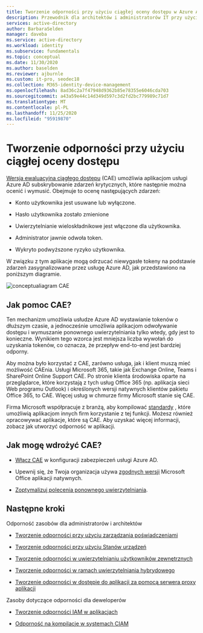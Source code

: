 ```yaml
---
title: Tworzenie odporności przy użyciu ciągłej oceny dostępu w Azure Active Directory
description: Przewodnik dla architektów i administratorów IT przy użyciu CAE
services: active-directory
author: BarbaraSelden
manager: daveba
ms.service: active-directory
ms.workload: identity
ms.subservice: fundamentals
ms.topic: conceptual
ms.date: 11/30/2020
ms.author: baselden
ms.reviewer: ajburnle
ms.custom: it-pro, seodec18
ms.collection: M365-identity-device-management
ms.openlocfilehash: 8ad36c2a7f47948d9362b85e78355e6046cda703
ms.sourcegitcommit: a43a59e44c14d349d597c3d2fd2bc779989c71d7
ms.translationtype: MT
ms.contentlocale: pl-PL
ms.lasthandoff: 11/25/2020
ms.locfileid: "95919870"
---
```

# <a name="build-resilience-by-using-continuous-access-evaluation"></a>Tworzenie odporności przy użyciu ciągłej oceny dostępu

[Wersja ewaluacyjna ciągłego dostępu](https://docs.microsoft.com/azure/active-directory/conditional-access/concept-continuous-access-evaluation) (CAE) umożliwia aplikacjom usługi Azure AD subskrybowanie zdarzeń krytycznych, które następnie można ocenić i wymusić. Obejmuje to ocenę następujących zdarzeń:

* Konto użytkownika jest usuwane lub wyłączone.

* Hasło użytkownika zostało zmienione

* Uwierzytelnianie wieloskładnikowe jest włączone dla użytkownika.

* Administrator jawnie odwoła token.

* Wykryto podwyższone ryzyko użytkownika.

W związku z tym aplikacje mogą odrzucać niewygasłe tokeny na podstawie zdarzeń zasygnalizowane przez usługę Azure AD, jak przedstawiono na poniższym diagramie.

![conceptualiagram CAE](./media/resilience-with-cae/admin-resilience-continuous-access-evaluation.png)

## <a name="how-does-cae-help"></a>Jak pomoc CAE?

Ten mechanizm umożliwia usłudze Azure AD wystawianie tokenów o dłuższym czasie, a jednocześnie umożliwia aplikacjom odwoływanie dostępu i wymuszanie ponownego uwierzytelniania tylko wtedy, gdy jest to konieczne. Wynikiem tego wzorca jest mniejsza liczba wywołań do uzyskania tokenów, co oznacza, że przepływ end-to-end jest bardziej odporny. 

Aby można było korzystać z CAE, zarówno usługa, jak i klient muszą mieć możliwość CAEnia. Usługi Microsoft 365, takie jak Exchange Online, Teams i SharePoint Online Support CAE. Po stronie klienta środowiska oparte na przeglądarce, które korzystają z tych usług Office 365 (np. aplikacja sieci Web programu Outlook) i określonych wersji natywnych klientów pakietu Office 365, to CAE. Więcej usług w chmurze firmy Microsoft stanie się CAE.

Firma Microsoft współpracuje z branżą, aby kompilować [standardy](https://openid.net/wg/sse/) , które umożliwią aplikacjom innych firm korzystanie z tej funkcji. Możesz również opracowywać aplikacje, które są CAE. Aby uzyskać więcej informacji, zobacz jak utworzyć odporność w aplikacji.

## <a name="how-do-i-implement-cae"></a>Jak mogę wdrożyć CAE?

* [Włącz CAE](https://docs.microsoft.com/azure/active-directory/conditional-access/concept-continuous-access-evaluation) w konfiguracji zabezpieczeń usługi Azure AD.

* Upewnij się, że Twoja organizacja używa [zgodnych wersji](https://docs.microsoft.com/azure/active-directory/conditional-access/concept-continuous-access-evaluation) Microsoft Office aplikacji natywnych.

* [Zoptymalizuj polecenia ponownego uwierzytelniania](https://docs.microsoft.com/azure/active-directory/authentication/concepts-azure-multi-factor-authentication-prompts-session-lifetime).

 
## <a name="next-steps"></a>Następne kroki
Odporność zasobów dla administratorów i architektów
 
* [Tworzenie odporności przy użyciu zarządzania poświadczeniami](resilience-in-credentials.md)

* [Tworzenie odporności przy użyciu Stanów urządzeń](resilience-with-device-states.md)

* [Tworzenie odporności w uwierzytelnianiu użytkowników zewnętrznych](resilience-b2b-authentication.md)

* [Tworzenie odporności w ramach uwierzytelniania hybrydowego](resilience-in-hybrid.md)

* [Tworzenie odporności w dostępie do aplikacji za pomocą serwera proxy aplikacji](resilience-on-premises-access.md)

Zasoby dotyczące odporności dla deweloperów

* [Tworzenie odporności IAM w aplikacjach](resilience-app-development-overview.md)

* [Odporność na kompilacje w systemach CIAM](resilience-b2c.md)

